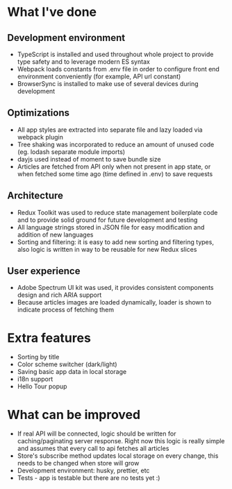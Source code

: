 # What I've done
## Development environment
- TypeScript is installed and used throughout whole project to provide type safety and to leverage modern ES syntax
- Webpack loads constants from .env file in order to configure front end environment conveniently (for example, API url constant)
- BrowserSync is installed to make use of several devices during development

## Optimizations
- All app styles are extracted into separate file and lazy loaded via webpack plugin
- Tree shaking was incorporated to reduce an amount of unused code (eg. lodash separate module imports)
- dayjs used instead of moment to save bundle size
- Articles are fetched from API only when not present in app state, or when fetched some time ago (time defined in .env) to save requests

## Architecture
- Redux Toolkit was used to reduce state management boilerplate code and to provide solid ground for future development and testing
- All language strings stored in JSON file for easy modification and addition of new languages
- Sorting and filtering: it is easy to add new sorting and filtering types, also logic is written in way to be reusable for new Redux slices

## User experience
- Adobe Spectrum UI kit was used, it provides consistent components design and rich ARIA support
- Because articles images are loaded dynamically, loader is shown to indicate process of fetching them

# Extra features
- Sorting by title
- Color scheme switcher (dark/light)
- Saving basic app data in local storage
- i18n support
- Hello Tour popup

# What can be improved
- If real API will be connected, logic should be written for caching/paginating server response. Right now this logic is really simple and assumes that every call to api fetches all articles
- Store's subscribe method updates local storage on every change, this needs to be changed when store will grow
- Development environment: husky, prettier, etc
- Tests - app is testable but there are no tests yet :)
